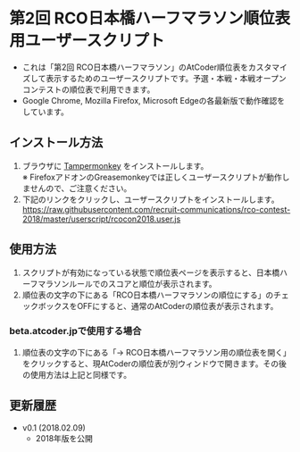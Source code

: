 # 第2回 RCO日本橋ハーフマラソン順位表用ユーザースクリプト
* これは「第2回 RCO日本橋ハーフマラソン」のAtCoder順位表をカスタマイズして表示するためのユーザースクリプトです。予選・本戦・本戦オープンコンテストの順位表で利用できます。
* Google Chrome, Mozilla Firefox, Microsoft Edgeの各最新版で動作確認をしています。

## インストール方法
1. ブラウザに [Tampermonkey](https://tampermonkey.net/) をインストールします。<br>
※ FirefoxアドオンのGreasemonkeyでは正しくユーザースクリプトが動作しませんので、ご注意ください。
2. 下記のリンクをクリックし、ユーザースクリプトをインストールします。 <br>
https://raw.githubusercontent.com/recruit-communications/rco-contest-2018/master/userscript/rcocon2018.user.js

## 使用方法
1. スクリプトが有効になっている状態で順位表ページを表示すると、日本橋ハーフマラソンルールでのスコアと順位が表示されます。
2. 順位表の文字の下にある「RCO日本橋ハーフマラソンの順位にする」のチェックボックスをOFFにすると、通常のAtCoderの順位表が表示されます。

### beta.atcoder.jpで使用する場合
1. 順位表の文字の下にある「→ RCO日本橋ハーフマラソン用の順位表を開く」をクリックすると、現AtCoderの順位表が別ウィンドウで開きます。その後の使用方法は上記と同様です。

## 更新履歴
* v0.1 (2018.02.09)
  * 2018年版を公開
